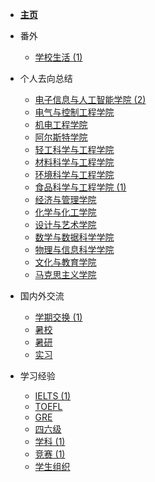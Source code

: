 - [**主页**](/)
- 番外
  - [学校生活 (1)](extra/school-life/README.md)
- 个人去向总结
  - [电子信息与人工智能学院 (2)](application-result/elec-ai/README.md)
  - [电气与控制工程学院](application-result/elec-control/README.md)
  - [机电工程学院](application-result/mechanic-elec/README.md)
  - [阿尔斯特学院](application-result/ulster/README.md)
  - [轻工科学与工程学院](application-result/flex-elec/README.md)
  - [材料科学与工程学院](application-result/material/README.md)
  - [环境科学与工程学院](application-result/environment/README.md)
  - [食品科学与工程学院 (1)](application-result/food/README.md)
  - [经济与管理学院](application-result/economy/README.md)
  - [化学与化工学院](application-result/chemistry/README.md)
  - [设计与艺术学院](application-result/design/README.md)
  - [数学与数据科学学院](application-result/math-data/README.md)
  - [物理与信息科学学院](application-result/physics/README.md)
  - [文化与教育学院](application-result/education/README.md)
  - [马克思主义学院](application-result/marx/README.md)
- 国内外交流

  - [学期交换 (1)](oversea-program/exchange/README.md)
  - [暑校](oversea-program/summer-school/README.md)
  - [暑研](oversea-program/summer-research/README.md)
  - [实习](oversea-program/internship/README.md)
- 学习经验
  - [IELTS (1)](learning/IELTS/README.md)
  - [TOEFL](learning/TOEFL/README.md)
  - [GRE](learning/GRE/README.md)
  - [四六级](learning/CET/README.md)
  - [学科 (1)](learning/subject/README.md)
  - [竞赛 (1)](learning/competition/README.md)
  - [学生组织](learning/organization/README.md)
